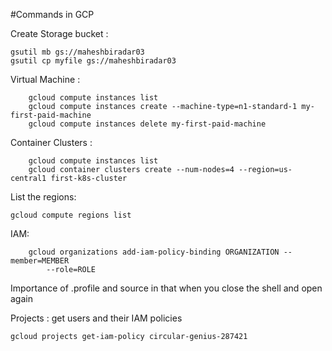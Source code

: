 #Commands in GCP

Create Storage bucket :

    gsutil mb gs://maheshbiradar03
    gsutil cp myfile gs://maheshbiradar03
   
   
Virtual Machine :
    
        gcloud compute instances list
        gcloud compute instances create --machine-type=n1-standard-1 my-first-paid-machine
        gcloud compute instances delete my-first-paid-machine
      
Container Clusters :
    
        gcloud compute instances list
        gcloud container clusters create --num-nodes=4 --region=us-central1 first-k8s-cluster
    

List the regions:

    gcloud compute regions list
   
IAM:
        
        gcloud organizations add-iam-policy-binding ORGANIZATION --member=MEMBER
            --role=ROLE
Importance of .profile and source in that  when you close the shell and open again


Projects :
    get users and their IAM policies
     
    gcloud projects get-iam-policy circular-genius-287421